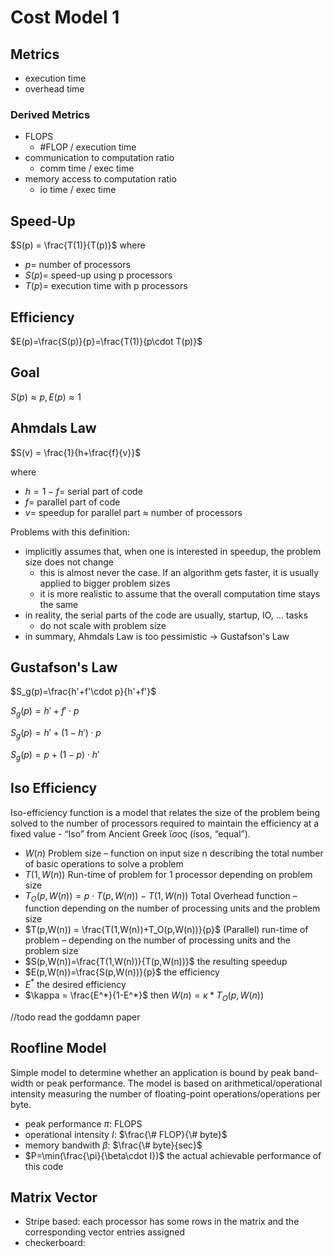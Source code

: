 # Cost Model 1

## Metrics

- execution time
- overhead time

### Derived Metrics

- FLOPS
  - \#FLOP / execution time
- communication to computation ratio 
  - comm time / exec time
- memory access to computation ratio
  - io time / exec time

## Speed-Up

$S(p) = \frac{T(1)}{T(p)}$ where

- $p =$ number of processors
- $S(p) =$ speed-up using p processors
- $T(p) =$ execution time with p processors

## Efficiency

$E(p)=\frac{S(p)}{p}=\frac{T(1)}{p\cdot T(p)}$

## Goal

$S(p)\approx p, E(p) \approx 1$

## Ahmdals Law

$S(v) = \frac{1}{h+\frac{f}{v}}$

where

- $h=1-f=$ serial part of code
- $f =$ parallel part of code
- $v =$ speedup for parallel part $\approx$ number of processors

Problems with this definition:

- implicitly assumes that, when one is interested in speedup, the problem size does not change
  - this is almost never the case. If an algorithm gets faster, it is usually applied to bigger problem sizes
  - it is more realistic to assume that the overall computation time stays the same
- in reality, the serial parts of the code are usually, startup, IO, ... tasks
  - do not scale with problem size
- in summary, Ahmdals Law is too pessimistic $\rightarrow$ Gustafson's Law

## Gustafson's Law

$S_g(p)=\frac{h'+f'\cdot p}{h'+f'}$

$S_g(p)=h'+f'\cdot p$

$S_g(p)=h'+ (1-h')\cdot p$

$S_g(p)=p+(1-p)\cdot h'$

## Iso Efficiency

Iso-efficiency function is a model that relates the size of the problem being
solved to the number of processors required to maintain the efficiency at a
fixed value - “Iso” from Ancient Greek ἴσος (ísos, “equal”).

- $W(n)$ Problem size – function on input size n describing the total number of basic operations to solve a problem
- $T(1,W(n))$ Run-time of problem for 1 processor depending on problem size
- $T_O(p,W(n))= p\cdot T(p,W(n))-T(1,W(n))$ Total Overhead function – function depending on the number of processing units and the problem size
- $T(p,W(n)) = \frac{T(1,W(n))+T_O(p,W(n))}{p}$ (Parallel) run-time of problem – depending on the number of processing units and the problem size
- $S(p,W(n))=\frac{T(1,W(n))}{T(p,W(n))}$ the resulting speedup
- $E(p,W(n))=\frac{S(p,W(n))}{p}$ the efficiency
- $E^*$ the desired efficiency
- $\kappa = \frac{E^*}{1-E^*}$ then $W(n)=\kappa*T_O(p,W(n))$

//todo read the goddamn paper

## Roofline Model

Simple model to determine whether an application is bound by peak band-width or peak performance.
The model is based on arithmetical/operational intensity measuring the number of floating-point operations/operations per byte.

- peak performance $\pi$: FLOPS
- operational intensity $I$: $\frac{\# FLOP}{\# byte}$
- memory bandwith $\beta$: $\frac{\# byte}{sec}$
- $P=\min(\frac{\pi}{\beta\cdot I})$ the actual achievable performance of this code

## Matrix Vector

- Stripe based: each processor has some rows in the matrix and the corresponding vector entries assigned
- checkerboard:
